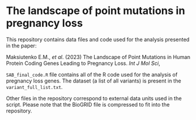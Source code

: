 # The landscape of point mutations in pregnancy loss

This repository contains data files and code used for the analysis presented in the paper:

Maksiutenko E.M., *et al*. (2023) The Landscape of Point Mutations in Human Protein Coding Genes Leading to Pregnancy Loss. *Int J Mol Sci*, 

`SAB_final_code.R` file contains all of the R code used for the analysis of pregnancy loss genes. The dataset (a list of all variants) is present in the `variant_full_list.txt`. 

Other files in the repository correspond to external data units used in the script. Please note that the BioGRID file is compressed to fit into the repository.
